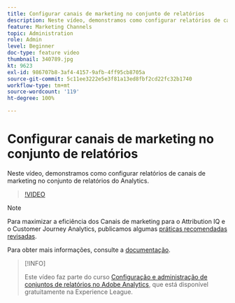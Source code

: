 ```yaml
---
title: Configurar canais de marketing no conjunto de relatórios
description: Neste vídeo, demonstramos como configurar relatórios de canais de marketing no conjunto de relatórios do Analytics.
feature: Marketing Channels
topic: Administration
role: Admin
level: Beginner
doc-type: feature video
thumbnail: 340789.jpg
kt: 9623
exl-id: 986707b8-3af4-4157-9afb-4ff95cb8705a
source-git-commit: 5c11ee3222e5e3f81a13ed8fbf2cd22fc32b1740
workflow-type: tm+mt
source-wordcount: '119'
ht-degree: 100%

---
```


# Configurar canais de marketing no conjunto de relatórios

Neste vídeo, demonstramos como configurar relatórios de canais de marketing no conjunto de relatórios do Analytics.

>[!VIDEO](https://video.tv.adobe.com/v/340789/?quality=12&learn=on)

>[!NOTE]
>
>Para maximizar a eficiência dos Canais de marketing para o Attribution IQ e o Customer Journey Analytics, publicamos algumas [práticas recomendadas revisadas](https://experienceleague.adobe.com/docs/analytics/components/marketing-channels/mchannel-best-practices.html?lang=pt-BR).

Para obter mais informações, consulte a [documentação](https://experienceleague.adobe.com/docs/analytics/components/marketing-channels/c-getting-started-mchannel.html?lang=pt-BR).

>[!INFO]
>
> Este vídeo faz parte do curso [Configuração e administração de conjuntos de relatórios no Adobe Analytics](https://experienceleague.adobe.com/?recommended=Analytics-A-1-2021.1.administration&amp;lang=pt-BR), que está disponível gratuitamente na Experience League.